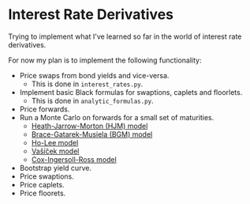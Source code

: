 # Interest Rate Derivatives
Trying to implement what I've learned so far in the world of interest rate derivatives.

For now my plan is to implement the following functionality:

- Price swaps from bond yields and vice-versa.
  - This is done in `interest_rates.py`.
- Implement basic Black formulas for swaptions, caplets and floorlets.
  - This is done in `analytic_formulas.py`.
- Price forwards.
- Run a Monte Carlo on forwards for a small set of maturities.
  - [Heath-Jarrow-Morton (HJM) model](https://en.wikipedia.org/wiki/Heath%E2%80%93Jarrow%E2%80%93Morton_framework)
  - [Brace-Gatarek-Musiela (BGM) model](https://en.wikipedia.org/wiki/LIBOR_market_model)
  - [Ho-Lee model](https://en.wikipedia.org/wiki/Ho%E2%80%93Lee_model)
  - [Vašíček model](https://en.wikipedia.org/wiki/Vasicek_model#:~:text=In%20finance%2C%20the%20Vasicek%20model,one%20source%20of%20market%20risk.)
  - [Cox-Ingersoll-Ross model](https://en.wikipedia.org/wiki/Cox%E2%80%93Ingersoll%E2%80%93Ross_model)
- Bootstrap yield curve.
- Price swaptions.
- Price caplets.
- Price floorets.
